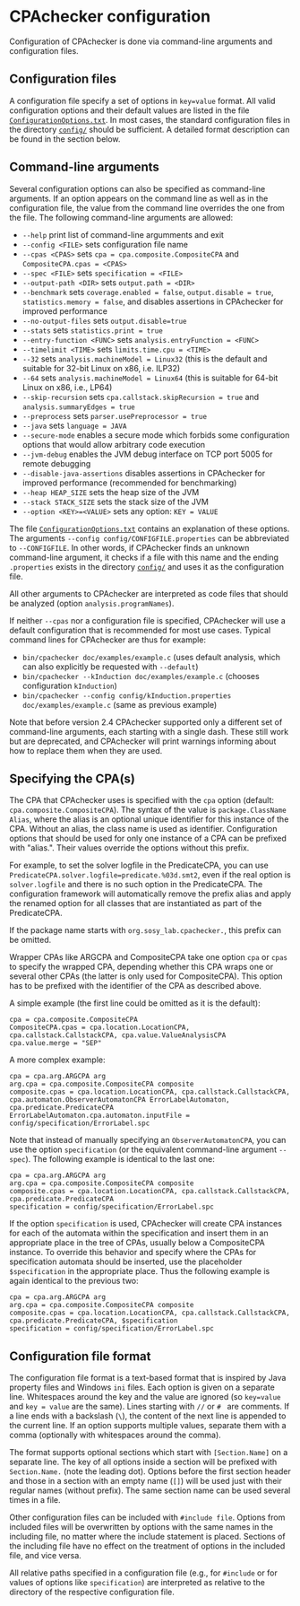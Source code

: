 <!--
This file is part of CPAchecker,
a tool for configurable software verification:
https://cpachecker.sosy-lab.org

SPDX-FileCopyrightText: 2007-2020 Dirk Beyer <https://www.sosy-lab.org>

SPDX-License-Identifier: Apache-2.0
-->

CPAchecker configuration
========================

Configuration of CPAchecker is done via command-line arguments and
configuration files.

Configuration files
-------------------
A configuration file specify a set of options in `key=value` format.
All valid configuration options and their default values
are listed in the file [`ConfigurationOptions.txt`](ConfigurationOptions.txt).
In most cases, the standard configuration files
in the directory [`config/`](../config/) should be sufficient.
A detailed format description can be found in the section below.


Command-line arguments
----------------------
Several configuration options can also be specified as command-line arguments.
If an option appears on the command line as well as in the configuration file,
the value from the command line overrides the one from the file.
The following command-line arguments are allowed:

 - `--help`			print list of command-line argumments and exit
 - `--config <FILE>`		sets configuration file name
 - `--cpas <CPAS>`		sets `cpa = cpa.composite.CompositeCPA` and `CompositeCPA.cpas = <CPAS>`
 - `--spec <FILE>`		sets `specification = <FILE>`
 - `--output-path <DIR>`	sets `output.path = <DIR>`
 - `--benchmark`		sets `coverage.enabled = false`, `output.disable = true`, `statistics.memory = false`, and disables assertions in CPAchecker for improved performance
 - `--no-output-files`		sets `output.disable=true`
 - `--stats`			sets `statistics.print = true`
 - `--entry-function <FUNC>`	sets `analysis.entryFunction = <FUNC>`
 - `--timelimit <TIME>`		sets `limits.time.cpu = <TIME>`
 - `--32`			sets `analysis.machineModel = Linux32` (this is the default and suitable for 32-bit Linux on x86, i.e. ILP32)
 - `--64`			sets `analysis.machineModel = Linux64` (this is suitable for 64-bit Linux on x86, i.e., LP64)
 - `--skip-recursion`		sets `cpa.callstack.skipRecursion = true` and `analysis.summaryEdges = true`
 - `--preprocess`		sets `parser.usePreprocessor = true`
 - `--java`  			sets `language = JAVA`
 - `--secure-mode`		enables a secure mode which forbids some configuration options that would allow arbitrary code execution
 - `--jvm-debug` 		enables the JVM debug interface on TCP port 5005 for remote debugging
 - `--disable-java-assertions`	disables assertions in CPAchecker for improved performance (recommended for benchmarking)
 - `--heap HEAP_SIZE`		sets the heap size of the JVM
 - `--stack STACK_SIZE`		sets the stack size of the JVM
 - `--option <KEY>=<VALUE>`	sets any option: `KEY = VALUE`

The file [`ConfigurationOptions.txt`](ConfigurationOptions.txt) contains an explanation
of these options.
The arguments `--config config/CONFIGFILE.properties` can be
abbreviated to `--CONFIGFILE`. In other words, if CPAchecker finds an
unknown command-line argument, it checks if a file with this name
and the ending `.properties` exists in the directory [`config/`](../config)
and uses it as the configuration file.

All other arguments to CPAchecker are interpreted as code files that should be
analyzed (option `analysis.programNames`).

If neither `--cpas` nor a configuration file is specified,
CPAchecker will use a default configuration
that is recommended for most use cases.
Typical command lines for CPAchecker are thus for example:
- `bin/cpachecker doc/examples/example.c` (uses default analysis, which can also explicitly be requested with `--default`)
- `bin/cpachecker --kInduction doc/examples/example.c` (chooses configuration `kInduction`)
- `bin/cpachecker --config config/kInduction.properties doc/examples/example.c` (same as previous example)

Note that before version 2.4 CPAchecker supported only
a different set of command-line arguments, each starting with a single dash.
These still work but are deprecated, and CPAchecker will print warnings
informing about how to replace them when they are used.


Specifying the CPA(s)
---------------------
The CPA that CPAchecker uses is specified with the `cpa` option (default:
`cpa.composite.CompositeCPA`). The syntax of the value is `package.ClassName Alias`,
where the alias is an optional unique identifier for this instance of the
CPA. Without an alias, the class name is used as identifier. Configuration
options that should be used for only one instance of a CPA can be prefixed
with "alias.". Their values override the options without this prefix.

For example, to set the solver logfile in the PredicateCPA, you can use
`PredicateCPA.solver.logfile=predicate.%03d.smt2`, even if the real option is
`solver.logfile` and there is no such option in the PredicateCPA.
The configuration framework will automatically remove the prefix alias and
apply the renamed option for all classes that are instantiated
as part of the PredicateCPA.

If the package name starts with `org.sosy_lab.cpachecker.`, this prefix can be
omitted.

Wrapper CPAs like ARGCPA and CompositeCPA take one option `cpa` or `cpas`
to specify the wrapped CPA, depending whether this CPA wraps one or
several other CPAs (the latter is only used for CompositeCPA). This option
has to be prefixed with the identifier of the CPA as described above.

A simple example (the first line could be omitted as it is the default):

```
cpa = cpa.composite.CompositeCPA
CompositeCPA.cpas = cpa.location.LocationCPA, cpa.callstack.CallstackCPA, cpa.value.ValueAnalysisCPA
cpa.value.merge = "SEP"
```

A more complex example:

```
cpa = cpa.arg.ARGCPA arg
arg.cpa = cpa.composite.CompositeCPA composite
composite.cpas = cpa.location.LocationCPA, cpa.callstack.CallstackCPA, cpa.automaton.ObserverAutomatonCPA ErrorLabelAutomaton, cpa.predicate.PredicateCPA
ErrorLabelAutomaton.cpa.automaton.inputFile = config/specification/ErrorLabel.spc
```

Note that instead of manually specifying an `ObserverAutomatonCPA`, you can
use the option `specification` (or the equivalent command-line argument `--spec`).
The following example is identical to the last one:

```
cpa = cpa.arg.ARGCPA arg
arg.cpa = cpa.composite.CompositeCPA composite
composite.cpas = cpa.location.LocationCPA, cpa.callstack.CallstackCPA, cpa.predicate.PredicateCPA
specification = config/specification/ErrorLabel.spc
```

If the option `specification` is used, CPAchecker will create CPA instances
for each of the automata within the specification
and insert them in an appropriate place in the tree of CPAs,
usually below a CompositeCPA instance.
To override this behavior
and specify where the CPAs for specification automata should be inserted,
use the placeholder `$specification` in the appropriate place.
Thus the following example is again identical to the previous two:

```
cpa = cpa.arg.ARGCPA arg
arg.cpa = cpa.composite.CompositeCPA composite
composite.cpas = cpa.location.LocationCPA, cpa.callstack.CallstackCPA, cpa.predicate.PredicateCPA, $specification
specification = config/specification/ErrorLabel.spc
```

Configuration file format
-------------------------

The configuration file format is a text-based format
that is inspired by Java property files and Windows `ini` files.
Each option is given on a separate line.
Whitespaces around the key and the value are ignored
(so `key=value` and ` key = value ` are the same).
Lines starting with `//` or `# ` are comments.
If a line ends with a backslash (`\`),
the content of the next line is appended to the current line.
If an option supports multiple values, separate them with a comma
(optionally with whitespaces around the comma).

The format supports optional sections
which start with `[Section.Name]` on a separate line.
The key of all options inside a section will be prefixed
with `Section.Name.` (note the leading dot).
Options before the first section header
and those in a section with an empty name (`[]`)
will be used just with their regular names (without prefix).
The same section name can be used several times in a file.

Other configuration files can be included with `#include file`.
Options from included files will be overwritten by options
with the same names in the including file,
no matter where the include statement is placed.
Sections of the including file have no effect on the treatment
of options in the included file, and vice versa.

All relative paths specified in a configuration file
(e.g., for `#include` or for values of options like `specification`)
are interpreted as relative to the directory of the respective configuration file.
